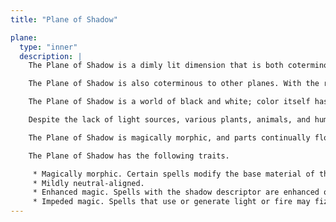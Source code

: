 ```yaml
---
title: "Plane of Shadow"

plane:
  type: "inner"
  description: |
    The Plane of Shadow is a dimly lit dimension that is both coterminous to and coexistent with the Material Plane. It overlaps the Material Plane much as the Ethereal Plane does, so a planar traveler can use the Plane of Shadow to cover great distances quickly.

    The Plane of Shadow is also coterminous to other planes. With the right spell, a character can use the Plane of Shadow to visit other realities.

    The Plane of Shadow is a world of black and white; color itself has been bleached from the environment. It is otherwise appears similar to the Material Plane.

    Despite the lack of light sources, various plants, animals, and humanoids call the Plane of Shadow home.

    The Plane of Shadow is magically morphic, and parts continually flow onto other planes. As a result, creating a precise map of the plane is next to impossible, despite the presence of landmarks.

    The Plane of Shadow has the following traits.

     * Magically morphic. Certain spells modify the base material of the Plane of Shadow. The utility and power of these spells within the Plane of Shadow make them particularly useful for explorers and natives alike.
     * Mildly neutral-aligned.
     * Enhanced magic. Spells with the shadow descriptor are enhanced on the Plane of Shadow. Such spells are cast as though they were prepared with the Maximize Spell feat, though they don't require the higher spell slots. Furthermore, specific spells become more powerful on the Plane of Shadow. Shadow conjuration and shadow evocation spells are 30% as powerful as the conjurations and evocations they mimic (as opposed to 20%). Greater shadow conjuration and greater shadow evocation are 70% as powerful (not 60%), and a shades spell conjures at 90% of the power of the original (not 80%).
     * Impeded magic. Spells that use or generate light or fire may fizzle when cast on the Plane of Shadow. A spellcaster attempting a spell with the light or fire descriptor must succeed on a Spellcraft check (DC 20 + the level of the spell). Spells that produce light are less effective in general, because all light sources have their ranges halved on the Plane of Shadow. Despite the dark nature of the Plane of Shadow, spells that produce, use, or manipulate darkness are unaffected by the plane.
---
```

